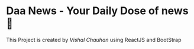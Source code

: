 # Daa News - Your Daily Dose of news 📰

This Project is created by *Vishal Chauhan* using ReactJS and BootStrap


